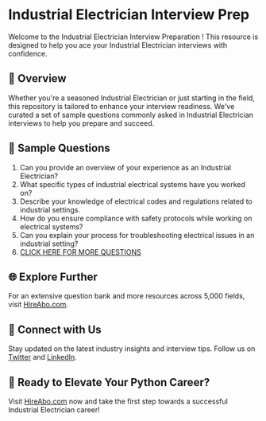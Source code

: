 # Industrial Electrician Interview Prep

Welcome to the Industrial Electrician Interview Preparation ! This resource is designed to help you ace your Industrial Electrician interviews with confidence.

## 🚀 Overview

Whether you're a seasoned Industrial Electrician or just starting in the field, this repository is tailored to enhance your interview readiness. We've curated a set of sample questions commonly asked in Industrial Electrician interviews to help you prepare and succeed.

## 📝 Sample Questions

1. Can you provide an overview of your experience as an Industrial Electrician?
2. What specific types of industrial electrical systems have you worked on?
3. Describe your knowledge of electrical codes and regulations related to industrial settings.
4. How do you ensure compliance with safety protocols while working on electrical systems?
5. Can you explain your process for troubleshooting electrical issues in an industrial setting?
6. [CLICK HERE FOR MORE QUESTIONS](https://hireabo.com/job/12_1_5/Industrial%20Electrician)

## 🌐 Explore Further

For an extensive question bank and more resources across 5,000 fields, visit [HireAbo.com](https://www.hireabo.com).

## 📱 Connect with Us

Stay updated on the latest industry insights and interview tips. Follow us on [Twitter](https://twitter.com/hireabo) and [LinkedIn](https://www.linkedin.com/in/hire-abo-3609972a8/).

## 🚀 Ready to Elevate Your Python Career?

Visit [HireAbo.com](https://www.hireabo.com) now and take the first step towards a successful Industrial Electrician career!